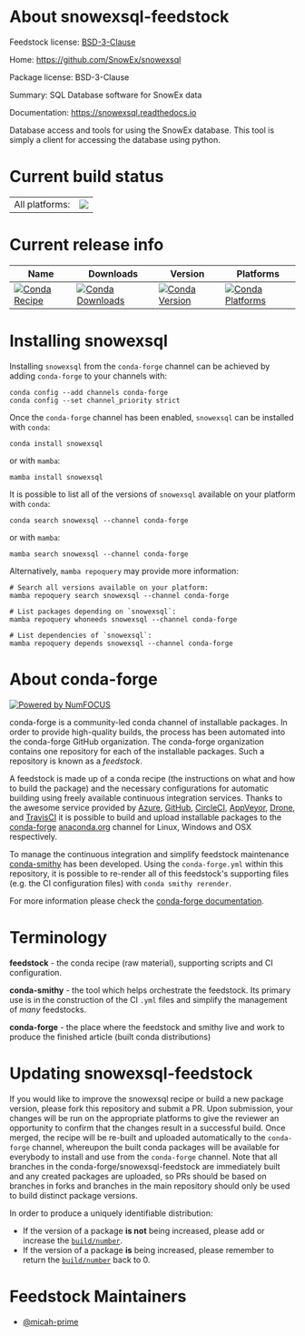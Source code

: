 About snowexsql-feedstock
=========================

Feedstock license: [BSD-3-Clause](https://github.com/conda-forge/snowexsql-feedstock/blob/main/LICENSE.txt)

Home: https://github.com/SnowEx/snowexsql

Package license: BSD-3-Clause

Summary: SQL Database software for SnowEx data

Documentation: https://snowexsql.readthedocs.io

Database access and tools for using the SnowEx database.
This tool is simply a client for accessing the database using python.


Current build status
====================


<table><tr><td>All platforms:</td>
    <td>
      <a href="https://dev.azure.com/conda-forge/feedstock-builds/_build/latest?definitionId=23012&branchName=main">
        <img src="https://dev.azure.com/conda-forge/feedstock-builds/_apis/build/status/snowexsql-feedstock?branchName=main">
      </a>
    </td>
  </tr>
</table>

Current release info
====================

| Name | Downloads | Version | Platforms |
| --- | --- | --- | --- |
| [![Conda Recipe](https://img.shields.io/badge/recipe-snowexsql-green.svg)](https://anaconda.org/conda-forge/snowexsql) | [![Conda Downloads](https://img.shields.io/conda/dn/conda-forge/snowexsql.svg)](https://anaconda.org/conda-forge/snowexsql) | [![Conda Version](https://img.shields.io/conda/vn/conda-forge/snowexsql.svg)](https://anaconda.org/conda-forge/snowexsql) | [![Conda Platforms](https://img.shields.io/conda/pn/conda-forge/snowexsql.svg)](https://anaconda.org/conda-forge/snowexsql) |

Installing snowexsql
====================

Installing `snowexsql` from the `conda-forge` channel can be achieved by adding `conda-forge` to your channels with:

```
conda config --add channels conda-forge
conda config --set channel_priority strict
```

Once the `conda-forge` channel has been enabled, `snowexsql` can be installed with `conda`:

```
conda install snowexsql
```

or with `mamba`:

```
mamba install snowexsql
```

It is possible to list all of the versions of `snowexsql` available on your platform with `conda`:

```
conda search snowexsql --channel conda-forge
```

or with `mamba`:

```
mamba search snowexsql --channel conda-forge
```

Alternatively, `mamba repoquery` may provide more information:

```
# Search all versions available on your platform:
mamba repoquery search snowexsql --channel conda-forge

# List packages depending on `snowexsql`:
mamba repoquery whoneeds snowexsql --channel conda-forge

# List dependencies of `snowexsql`:
mamba repoquery depends snowexsql --channel conda-forge
```


About conda-forge
=================

[![Powered by
NumFOCUS](https://img.shields.io/badge/powered%20by-NumFOCUS-orange.svg?style=flat&colorA=E1523D&colorB=007D8A)](https://numfocus.org)

conda-forge is a community-led conda channel of installable packages.
In order to provide high-quality builds, the process has been automated into the
conda-forge GitHub organization. The conda-forge organization contains one repository
for each of the installable packages. Such a repository is known as a *feedstock*.

A feedstock is made up of a conda recipe (the instructions on what and how to build
the package) and the necessary configurations for automatic building using freely
available continuous integration services. Thanks to the awesome service provided by
[Azure](https://azure.microsoft.com/en-us/services/devops/), [GitHub](https://github.com/),
[CircleCI](https://circleci.com/), [AppVeyor](https://www.appveyor.com/),
[Drone](https://cloud.drone.io/welcome), and [TravisCI](https://travis-ci.com/)
it is possible to build and upload installable packages to the
[conda-forge](https://anaconda.org/conda-forge) [anaconda.org](https://anaconda.org/)
channel for Linux, Windows and OSX respectively.

To manage the continuous integration and simplify feedstock maintenance
[conda-smithy](https://github.com/conda-forge/conda-smithy) has been developed.
Using the ``conda-forge.yml`` within this repository, it is possible to re-render all of
this feedstock's supporting files (e.g. the CI configuration files) with ``conda smithy rerender``.

For more information please check the [conda-forge documentation](https://conda-forge.org/docs/).

Terminology
===========

**feedstock** - the conda recipe (raw material), supporting scripts and CI configuration.

**conda-smithy** - the tool which helps orchestrate the feedstock.
                   Its primary use is in the construction of the CI ``.yml`` files
                   and simplify the management of *many* feedstocks.

**conda-forge** - the place where the feedstock and smithy live and work to
                  produce the finished article (built conda distributions)


Updating snowexsql-feedstock
============================

If you would like to improve the snowexsql recipe or build a new
package version, please fork this repository and submit a PR. Upon submission,
your changes will be run on the appropriate platforms to give the reviewer an
opportunity to confirm that the changes result in a successful build. Once
merged, the recipe will be re-built and uploaded automatically to the
`conda-forge` channel, whereupon the built conda packages will be available for
everybody to install and use from the `conda-forge` channel.
Note that all branches in the conda-forge/snowexsql-feedstock are
immediately built and any created packages are uploaded, so PRs should be based
on branches in forks and branches in the main repository should only be used to
build distinct package versions.

In order to produce a uniquely identifiable distribution:
 * If the version of a package **is not** being increased, please add or increase
   the [``build/number``](https://docs.conda.io/projects/conda-build/en/latest/resources/define-metadata.html#build-number-and-string).
 * If the version of a package **is** being increased, please remember to return
   the [``build/number``](https://docs.conda.io/projects/conda-build/en/latest/resources/define-metadata.html#build-number-and-string)
   back to 0.

Feedstock Maintainers
=====================

* [@micah-prime](https://github.com/micah-prime/)

